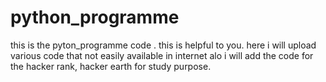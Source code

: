 # python_programme
this is the pyton_programme code . this is helpful to you. here i will upload various code that not easily available in internet alo i will add the code
for the hacker rank, hacker earth for study purpose.
